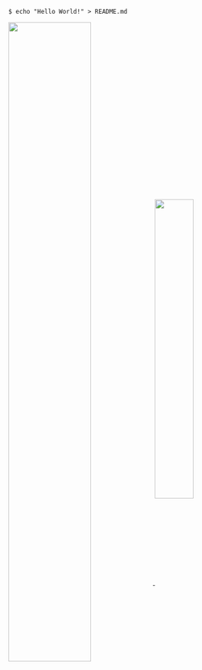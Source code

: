 
```shell
$ echo "Hello World!" > README.md
```


<a href="https://github.com/anuraghazra/github-readme-stats">
  <img align="center" src="https://github-readme-stats.vercel.app/api?username=sebaf96&hide=issues&count_private=true&show_icons=true&theme=react&include_all_commits=true" width="57%"/>
</a>

<a href="https://github.com/anuraghazra/github-readme-stats">
  <img align="center" src="https://github-readme-stats.vercel.app/api/top-langs/?username=sebaf96&layout=compact&hide=jupyter%20notebook,html,scss&langs_count=6&theme=react" width="39%"/>
</a>

